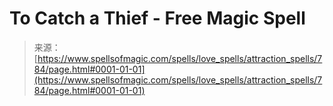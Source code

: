 <!--yml

分类：未分类

日期：2024-06-12 18:33:35

-->

# To Catch a Thief - Free Magic Spell

> 来源：[https://www.spellsofmagic.com/spells/love_spells/attraction_spells/784/page.html#0001-01-01](https://www.spellsofmagic.com/spells/love_spells/attraction_spells/784/page.html#0001-01-01)
